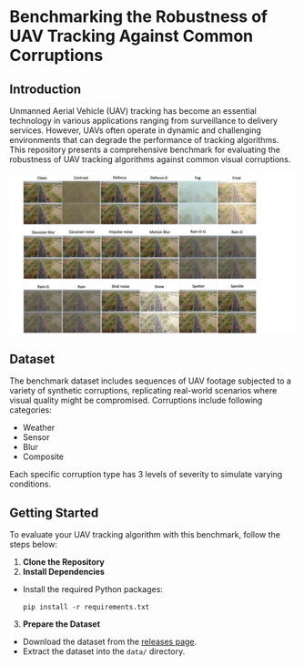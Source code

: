 # Benchmarking the Robustness of UAV Tracking Against Common Corruptions

## Introduction
Unmanned Aerial Vehicle (UAV) tracking has become an essential technology in various applications ranging from surveillance to delivery services. However, UAVs often operate in dynamic and challenging environments that can degrade the performance of tracking algorithms. This repository presents a comprehensive benchmark for evaluating the robustness of UAV tracking algorithms against common visual corruptions.

![Corruption Types](CorruptionVisual.jpg)

## Dataset
The benchmark dataset includes sequences of UAV footage subjected to a variety of synthetic corruptions, replicating real-world scenarios where visual quality might be compromised. Corruptions include following categories:
- Weather
- Sensor
- Blur
- Composite

Each specific corruption type has 3 levels of severity to simulate varying conditions.

## Getting Started
To evaluate your UAV tracking algorithm with this benchmark, follow the steps below:

1. **Clone the Repository**
2. **Install Dependencies**
- Install the required Python packages:
  ```
  pip install -r requirements.txt
  ```

3. **Prepare the Dataset**
- Download the dataset from the [releases page](https://github.com/your-username/uav-tracking-corruption-benchmark/releases).
- Extract the dataset into the `data/` directory.

